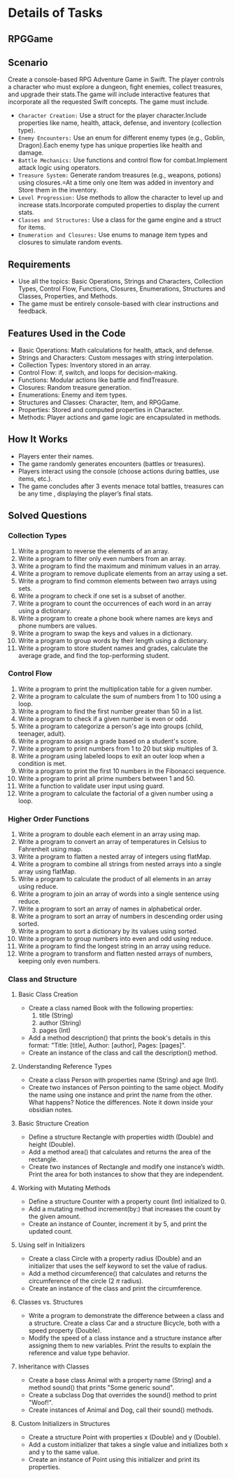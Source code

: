 # Details of Tasks

## RPGGame

## Scenario

Create a console-based RPG Adventure Game in Swift. The player controls a character who must explore a dungeon, fight enemies, collect treasures, and upgrade their stats.The game will include interactive features that incorporate all the requested Swift concepts. The game must include.

- `Character Creation:` Use a struct for the player character.Include properties like name, health, attack, defense, and inventory (collection type).
- `Enemy Encounters:` Use an enum for different enemy types (e.g., Goblin, Dragon).Each enemy type has unique properties like health and damage.
- `Battle Mechanics:` Use functions and control flow for combat.Implement attack logic using operators.
- `Treasure System:` Generate random treasures (e.g., weapons, potions) using closures.=At a time only one Item was added in inventory and Store them in the inventory.
- `Level Progression:` Use methods to allow the character to level up and increase stats.Incorporate computed properties to display the current stats.
- `Classes and Structures:` Use a class for the game engine and a struct for items.  
- `Enumeration and Closures:` Use enums to manage item types and closures to simulate random events.

## Requirements

- Use all the topics: Basic Operations, Strings and Characters, Collection Types, Control Flow, Functions, Closures, Enumerations, Structures and Classes, Properties, and Methods.
- The game must be entirely console-based with clear instructions and feedback.

## Features Used in the Code

- Basic Operations: Math calculations for health, attack, and defense.
- Strings and Characters: Custom messages with string interpolation.
- Collection Types: Inventory stored in an array.
- Control Flow: if, switch, and loops for decision-making.
- Functions: Modular actions like battle and findTreasure.
- Closures: Random treasure generation.
- Enumerations: Enemy and item types.
- Structures and Classes: Character, Item, and RPGGame.
- Properties: Stored and computed properties in Character.
- Methods: Player actions and game logic are encapsulated in methods.

## How It Works

- Players enter their names.
- The game randomly generates encounters (battles or treasures).
- Players interact using the console (choose actions during battles, use items, etc.).
- The game concludes after 3 events menace total battles,  treasures can be any time , displaying the player’s final stats.

## Solved Questions

### **Collection Types**

1. Write a program to reverse the elements of an array.
2. Write a program to filter only even numbers from an array.
3. Write a program to find the maximum and minimum values in an array.
4. Write a program to remove duplicate elements from an array using a set.
5. Write a program to find common elements between two arrays using sets.
6. Write a program to check if one set is a subset of another.
7. Write a program to count the occurrences of each word in an array using a dictionary.
8. Write a program to create a phone book where names are keys and phone numbers are values.
9. Write a program to swap the keys and values in a dictionary.
10. Write a program to group words by their length using a dictionary.
11. Write a program to store student names and grades, calculate the average grade, and find the top-performing student.

### **Control Flow**

1. Write a program to print the multiplication table for a given number.
2. Write a program to calculate the sum of numbers from 1 to 100 using a loop.
3. Write a program to find the first number greater than 50 in a list.
4. Write a program to check if a given number is even or odd.
5. Write a program to categorize a person's age into groups (child, teenager, adult).
6. Write a program to assign a grade based on a student's score.
7. Write a program to print numbers from 1 to 20 but skip multiples of 3.
8. Write a program using labeled loops to exit an outer loop when a condition is met.
9. Write a program to print the first 10 numbers in the Fibonacci sequence.
10. Write a program to print all prime numbers between 1 and 50.
11. Write a function to validate user input using guard.
12. Write a program to calculate the factorial of a given number using a loop.

### **Higher Order Functions**

1. Write a program to double each element in an array using map.
2. Write a program to convert an array of temperatures in Celsius to Fahrenheit using map.
3. Write a program to flatten a nested array of integers using flatMap.
4. Write a program to combine all strings from nested arrays into a single array using flatMap.
5. Write a program to calculate the product of all elements in an array using reduce.
6. Write a program to join an array of words into a single sentence using reduce.
7. Write a program to sort an array of names in alphabetical order.
8. Write a program to sort an array of numbers in descending order using sorted.
9. Write a program to sort a dictionary by its values using sorted.
10. Write a program to group numbers into even and odd using reduce.
11. Write a program to find the longest string in an array using reduce.
12. Write a program to transform and flatten nested arrays of numbers, keeping only even numbers.

### **Class and Structure**

1. Basic Class Creation

    - Create a class named Book with the following properties:
        1. title (String)
        2. author (String)
        3. pages (Int)
    - Add a method description() that prints the book's details in this format: "Title: [title], Author: [author], Pages: [pages]".
    - Create an instance of the class and call the description() method.
2. Understanding Reference Types

    - Create a class Person with properties name (String) and age (Int).
    - Create two instances of Person pointing to the same object. Modify the name using one instance and print the name from the other. What happens? Notice the differences. Note it down inside your obsidian notes.
3. Basic Structure Creation

    - Define a structure Rectangle with properties width (Double) and height (Double).
    - Add a method area() that calculates and returns the area of the rectangle.
    - Create two instances of Rectangle and modify one instance’s width. Print the area for both instances to show that they are independent.
4. Working with Mutating Methods

    - Define a structure Counter with a property count (Int) initialized to 0.
    - Add a mutating method increment(by:) that increases the count by the given amount.
    - Create an instance of Counter, increment it by 5, and print the updated count.
5. Using self in Initializers

    - Create a class Circle with a property radius (Double) and an initializer that uses the self keyword to set the value of radius.
    - Add a method circumference() that calculates and returns the circumference of the circle (2 *π* radius).
    - Create an instance of the class and print the circumference.
6. Classes vs. Structures

    - Write a program to demonstrate the difference between a class and a structure. Create a class Car and a structure Bicycle, both with a speed property (Double).
    - Modify the speed of a class instance and a structure instance after assigning them to new variables. Print the results to explain the reference and value type behavior.
7. Inheritance with Classes

    - Create a base class Animal with a property name (String) and a method sound() that prints "Some generic sound".
    - Create a subclass Dog that overrides the sound() method to print "Woof!".
    - Create instances of Animal and Dog, call their sound() methods.
8. Custom Initializers in Structures

    - Create a structure Point with properties x (Double) and y (Double).
    - Add a custom initializer that takes a single value and initializes both x and y to the same value.
    - Create an instance of Point using this initializer and print its properties.
